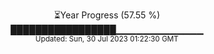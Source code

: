 <p align="center">
⏳Year Progress (57.55 %) <br>
█████████████████▁▁▁▁▁▁▁▁▁▁▁▁▁ <br>
<sub>Updated: Sun, 30 Jul 2023 01:22:30 GMT</sub>
</p>

